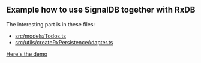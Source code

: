 ## Example how to use SignalDB together with RxDB

The interesting part is in these files:
* [src/models/Todos.ts](https://github.com/maxnowack/signaldb/blob/main/examples/rxdb/src/models/Todos.ts)
* [src/utils/createRxPersistenceAdapter.ts](https://github.com/maxnowack/signaldb/blob/main/examples/rxdb/src/utils/createRxPersistenceAdapter.ts)


[Here's the demo](https://signaldb.js.org/examples/rxdb/)
